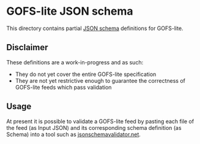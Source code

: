 # GOFS-lite JSON schema

This directory contains partial [JSON schema](https://json-schema.org/) definitions for GOFS-lite.

## Disclaimer

These definitions are a work-in-progress and as such:

- They do not yet cover the entire GOFS-lite specification
- They are not yet restrictive enough to guarantee the correctness of GOFS-lite feeds which pass validation

## Usage

At present it is possible to validate a GOFS-lite feed by pasting each file of the feed (as Input JSON) and its corresponding schema definition (as Schema) into a tool such as [jsonschemavalidator.net](https://www.jsonschemavalidator.net/).

